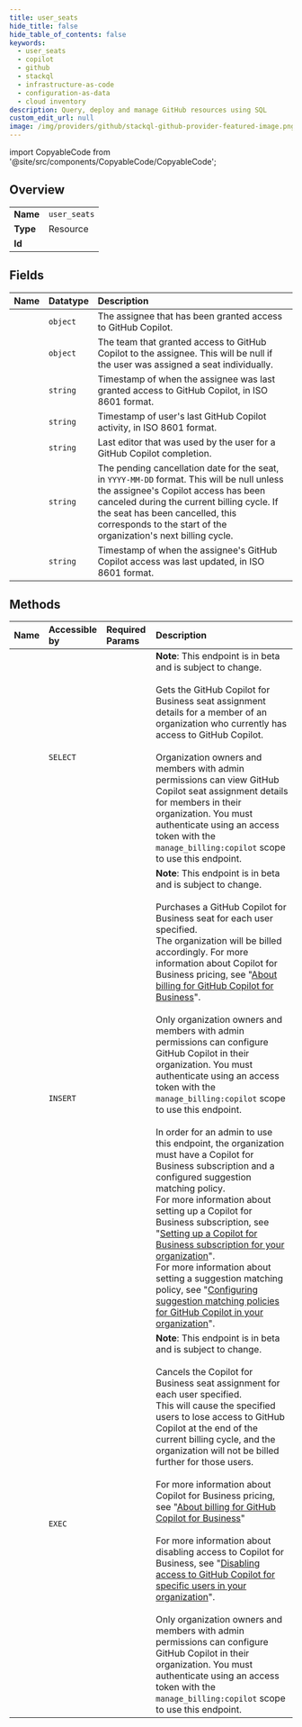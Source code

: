 ```yaml
---
title: user_seats
hide_title: false
hide_table_of_contents: false
keywords:
  - user_seats
  - copilot
  - github    
  - stackql
  - infrastructure-as-code
  - configuration-as-data
  - cloud inventory
description: Query, deploy and manage GitHub resources using SQL
custom_edit_url: null
image: /img/providers/github/stackql-github-provider-featured-image.png
---
```


import CopyableCode from '@site/src/components/CopyableCode/CopyableCode';




## Overview
<table><tbody>
<tr><td><b>Name</b></td><td><code>user_seats</code></td></tr>
<tr><td><b>Type</b></td><td>Resource</td></tr>
<tr><td><b>Id</b></td><td><CopyableCode code="github.copilot.user_seats" /></td></tr>
</tbody></table>

## Fields
| Name | Datatype | Description |
|:-----|:---------|:------------|
| <CopyableCode code="assignee" /> | `object` | The assignee that has been granted access to GitHub Copilot. |
| <CopyableCode code="assigning_team" /> | `object` | The team that granted access to GitHub Copilot to the assignee. This will be null if the user was assigned a seat individually. |
| <CopyableCode code="created_at" /> | `string` | Timestamp of when the assignee was last granted access to GitHub Copilot, in ISO 8601 format. |
| <CopyableCode code="last_activity_at" /> | `string` | Timestamp of user's last GitHub Copilot activity, in ISO 8601 format. |
| <CopyableCode code="last_activity_editor" /> | `string` | Last editor that was used by the user for a GitHub Copilot completion. |
| <CopyableCode code="pending_cancellation_date" /> | `string` | The pending cancellation date for the seat, in `YYYY-MM-DD` format. This will be null unless the assignee's Copilot access has been canceled during the current billing cycle. If the seat has been cancelled, this corresponds to the start of the organization's next billing cycle. |
| <CopyableCode code="updated_at" /> | `string` | Timestamp of when the assignee's GitHub Copilot access was last updated, in ISO 8601 format. |
## Methods
| Name | Accessible by | Required Params | Description |
|:-----|:--------------|:----------------|:------------|
| <CopyableCode code="get_copilot_seat_assignment_details_for_user" /> | `SELECT` | <CopyableCode code="org, username" /> | **Note**: This endpoint is in beta and is subject to change.<br /><br />Gets the GitHub Copilot for Business seat assignment details for a member of an organization who currently has access to GitHub Copilot.<br /><br />Organization owners and members with admin permissions can view GitHub Copilot seat assignment details for members in their organization. You must authenticate using an access token with the `manage_billing:copilot` scope to use this endpoint. |
| <CopyableCode code="add_copilot_for_business_seats_for_users" /> | `INSERT` | <CopyableCode code="org, data__selected_usernames" /> | **Note**: This endpoint is in beta and is subject to change.<br /><br />Purchases a GitHub Copilot for Business seat for each user specified.<br />The organization will be billed accordingly. For more information about Copilot for Business pricing, see "[About billing for GitHub Copilot for Business](https://docs.github.com/billing/managing-billing-for-github-copilot/about-billing-for-github-copilot#pricing-for-github-copilot-for-business)".<br /><br />Only organization owners and members with admin permissions can configure GitHub Copilot in their organization. You must<br />authenticate using an access token with the `manage_billing:copilot` scope to use this endpoint.<br /><br />In order for an admin to use this endpoint, the organization must have a Copilot for Business subscription and a configured suggestion matching policy.<br />For more information about setting up a Copilot for Business subscription, see "[Setting up a Copilot for Business subscription for your organization](https://docs.github.com/billing/managing-billing-for-github-copilot/managing-your-github-copilot-subscription-for-your-organization-or-enterprise#setting-up-a-copilot-for-business-subscription-for-your-organization)".<br />For more information about setting a suggestion matching policy, see "[Configuring suggestion matching policies for GitHub Copilot in your organization](https://docs.github.com/copilot/configuring-github-copilot/configuring-github-copilot-settings-in-your-organization#configuring-suggestion-matching-policies-for-github-copilot-in-your-organization)". |
| <CopyableCode code="cancel_copilot_seat_assignment_for_users" /> | `EXEC` | <CopyableCode code="org, data__selected_usernames" /> | **Note**: This endpoint is in beta and is subject to change.<br /><br />Cancels the Copilot for Business seat assignment for each user specified.<br />This will cause the specified users to lose access to GitHub Copilot at the end of the current billing cycle, and the organization will not be billed further for those users.<br /><br />For more information about Copilot for Business pricing, see "[About billing for GitHub Copilot for Business](https://docs.github.com/billing/managing-billing-for-github-copilot/about-billing-for-github-copilot#pricing-for-github-copilot-for-business)"<br /><br />For more information about disabling access to Copilot for Business, see "[Disabling access to GitHub Copilot for specific users in your organization](https://docs.github.com/copilot/configuring-github-copilot/configuring-github-copilot-settings-in-your-organization#disabling-access-to-github-copilot-for-specific-users-in-your-organization)".<br /><br />Only organization owners and members with admin permissions can configure GitHub Copilot in their organization. You must<br />authenticate using an access token with the `manage_billing:copilot` scope to use this endpoint. |
